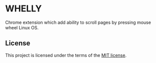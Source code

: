 # WHELLY
Chrome extension which add ability to scroll pages by pressing mouse wheel Linux OS.

## License

This project is licensed under the terms of the
[MIT license](/LICENSE).
